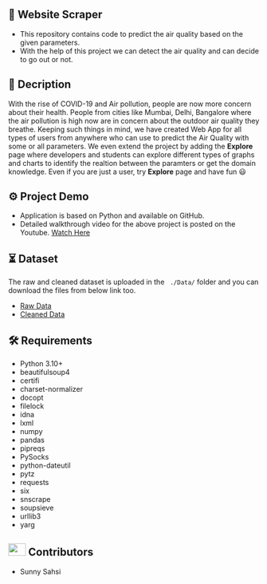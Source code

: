 ## :open_file_folder:  Website Scraper
- This repository contains code to predict the air quality based on the given parameters.
- With the help of this project we can detect the air quality and can decide to go out or not.

## :memo: Decription
With the rise of COVID-19 and Air pollution, people are now more concern about their health. People from cities like Mumbai, Delhi, Bangalore where the air pollution is high now are in concern about the outdoor air quality they breathe. Keeping such things in mind, we have created Web App for all types of users from anywhere who can use to predict the Air Quality with some or all parameters. We even extend the project by adding the **Explore** page where developers and students can explore different types of graphs and charts to identify the realtion between the paramters or get the domain knowledge. Even if you are just a user, try **Explore** page and have fun :smiley: 

## :gear: Project Demo
- Application is based on Python and available on GitHub.
- Detailed walkthrough video for the above project is posted on the Youtube. [Watch Here](https://www.youtube.com/watch?v=AGFId4sYWP4)

## :hourglass_flowing_sand: Dataset
The raw and cleaned dataset is uploaded in the ``` ./Data/``` folder and you can download the files from below link too.
- [Raw Data](https://github.com/evon0101/Air-Quality-index-Prediction/blob/main/Data/city_hour.csv)
- [Cleaned Data](https://github.com/evon0101/Air-Quality-index-Prediction/blob/main/Data/final_data.csv)


## :hammer_and_wrench: Requirements
- Python 3.10+
- beautifulsoup4
- certifi
- charset-normalizer
- docopt
- filelock
- idna
- lxml
- numpy
- pandas
- pipreqs
- PySocks
- python-dateutil
- pytz
- requests
- six
- snscrape
- soupsieve
- urllib3
- yarg


## <img src="https://raw.githubusercontent.com/TheDudeThatCode/TheDudeThatCode/master/Assets/Developer.gif" width=35 height=25> Contributors
- Sunny Sahsi
